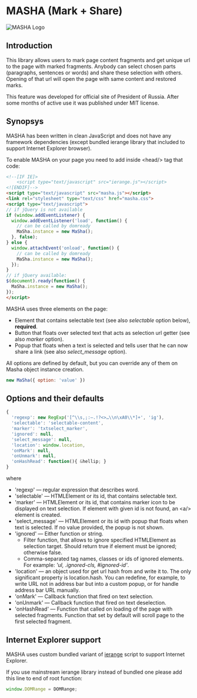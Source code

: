 # MASHA (Mark + Share)

![MASHA Logo](http://mashajs.com/img/logoyellow.png "MASHA Logo")

## Introduction

This library allows users to mark page content fragments and get unique url to the page with marked fragments. Anybody can select chosen parts (paragraphs, sentences or words) and share these selection with others. Opening of that url will open the page with same content and restored marks.

This feature was developed for official site of President of Russia. After some months of active use it was published under MIT license.

## Synopsys

MASHA has been written in clean JavaScript and does not have any framework dependencies (except bundled ierange library that included to support Internet Explorer browser).

To enable MASHA on your page you need to add inside &lt;head/&gt; tag that code:

```html
<!--[IF IE]> 
    <script type="text/javascript" src="ierange.js"></script> 
<![ENDIF]-->
<script type="text/javascript" src="masha.js"></script>
<link rel="stylesheet" type="text/css" href="masha.css">
<script type="text/javascript">
// if jQuery is not available
if (window.addEventListener) {
  window.addEventListener('load', function() {
    // can be called by domready
    MaSha.instance = new MaSha();
  }, false);
} else {
  window.attachEvent('onload', function() {
    // can be called by domready
    MaSha.instance = new MaSha();
  });
}
// if jQuery available:
$(document).ready(function() {
  MaSha.instance = new MaSha();
});
</script>
```

MASHA uses three elements on the page:

* Element that contains selectable text (see also _selectable_ option below), **required**.
* Button that floats over selected text that acts as selection url getter (see also _marker_ option).
* Popup that floats when a text is selected and tells user that he can now share a link (see also _select_message_ option).

All options are defined by default, but you can override any of them on Masha object instance creation.

```javascript
new MaSha({ option: 'value' })
```

## Options and their defaults

```javascript
{
  'regexp': new RegExp('[^\\s,;:–.!?<>…\\n\xA0\\*]+', 'ig'),
  'selectable': 'selectable-content',
  'marker': 'txtselect_marker',
  'ignored': null,
  'select_message': null,
  'location': window.location,
  'onMark': null,
  'onUnmark': null,
  'onHashRead': function(){ &hellip; }
}
```

where

* 'regexp' — regular expression that describes word.
* 'selectable' — HTMLElement or its id, that contains selectable text.
* 'marker' — HTMLElement or its id, that contains marker icon to be displayed on text selection. If element with given id is not found, an &lt;a/&gt; element is created.
* 'select_message' — HTMLElement or its id with popup that floats when text is selected. If no value provided, the popup is not shown.
* 'ignored' — Either function or string.
  * Filter function, that allows to ignore specified HTMLElement as selection target. Should return true if element must be ignored; otherwise false.
  * Comma-separated tag names, classes or ids of ignored elements. For example: *'ul, .ignored-cls, #ignored-id'*.
* 'location' — an object used for get url hash from and write it to. The only significant property is location.hash. You can redefine, for example, to write URL not in address bar but into a custom popup, or for handle address bar URL manually.
* 'onMark' — Callback function that fired on text selection.
* 'onUnmark' — Callback function that fired on text deselection.
* 'onHashRead' — Function that called on loading of the page with selected fragments. Function that set by default will scroll page to the first selected fragment.

## Internet Explorer support

MASHA uses custom bundled variant of [ierange](http://code.google.com/p/ierange/) script to support Internet Explorer.

If you use mainstream ierange library instead of bundled one please add this line to end of root function:

```javascript
window.DOMRange = DOMRange;
```

